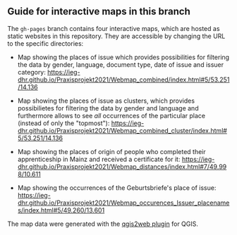 ## Guide for interactive maps in this branch

The `gh-pages` branch contains four interactive maps, which are hosted as static websites in this repository. They are accessible by changing the URL to the specific directories:

* Map showing the places of issue which provides possibilities for filtering the data by gender, language, document type, date of issue and issuer category: https://ieg-dhr.github.io/Praxisprojekt2021/Webmap_combined/index.html#5/53.251/14.136

* Map showing the places of issue as clusters, which provides possibilietes for filtering the data by gender and language and furthermore allows to see *all* occurrences of the particular place (instead of only the "topmost"): https://ieg-dhr.github.io/Praxisprojekt2021/Webmap_combined_cluster/index.html#5/53.251/14.136

* Map showing the places of origin of people who completed their apprenticeship in Mainz and received a certificate for it: https://ieg-dhr.github.io/Praxisprojekt2021/Webmap_distances/index.html#7/49.998/10.611

* Map showing the occurrences of the Geburtsbriefe's place of issue: https://ieg-dhr.github.io/Praxisprojekt2021/Webmap_occurences_Issuer_placenames/index.html#5/49.260/13.601

The map data were generated with the [qgis2web plugin](https://github.com/tomchadwin/qgis2web) for QGIS.
